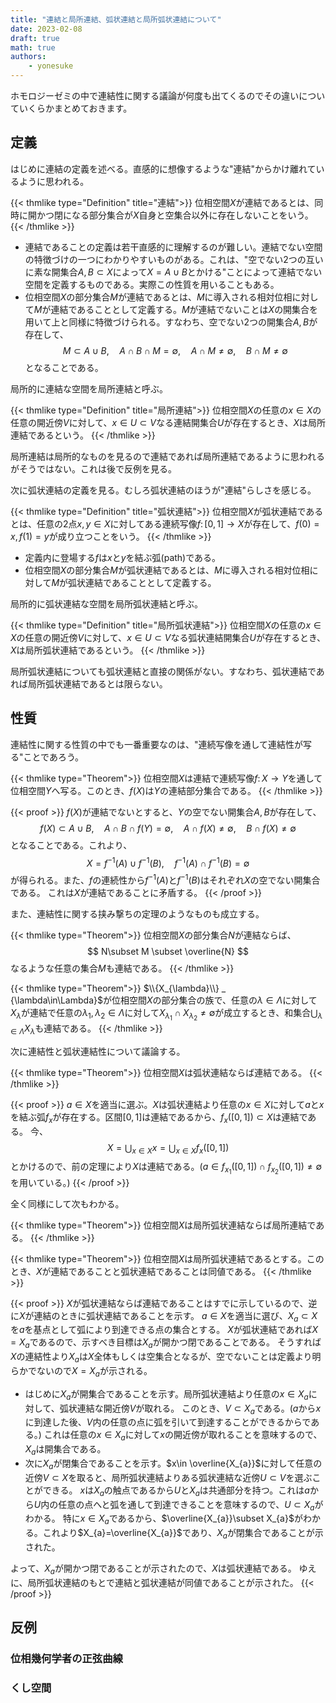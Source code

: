 ```yaml
---
title: "連結と局所連結、弧状連結と局所弧状連結について"
date: 2023-02-08
draft: true
math: true
authors:
    - yonesuke
---
```


ホモロジーゼミの中で連結性に関する議論が何度も出てくるのでその違いについていくらかまとめておきます。

## 定義

はじめに連結の定義を述べる。直感的に想像するような"連結"からかけ離れているように思われる。

{{< thmlike type="Definition" title="連結">}}
位相空間$X$が連結であるとは、同時に開かつ閉になる部分集合が$X$自身と空集合以外に存在しないことをいう。
{{< /thmlike >}}

- 連結であることの定義は若干直感的に理解するのが難しい。連結でない空間の特徴づけの一つにわかりやすいものがある。これは、"空でない2つの互いに素な開集合$A,B\subset X$によって$X=A\cup B$とかける"ことによって連結でない空間を定義するものである。実際この性質を用いることもある。
- 位相空間$X$の部分集合$M$が連結であるとは、$M$に導入される相対位相に対して$M$が連結であることとして定義する。$M$が連結でないことは$X$の開集合を用いて上と同様に特徴づけられる。すなわち、空でない2つの開集合$A,B$が存在して、
$$
M\subset A\cup B, \quad A\cap B\cap M=\emptyset, \quad A\cap M\neq\emptyset, \quad B\cap M\neq\emptyset
$$
となることである。

局所的に連結な空間を局所連結と呼ぶ。

{{< thmlike type="Definition" title="局所連結">}}
位相空間$X$の任意の$x\in X$の任意の開近傍$V$に対して、$x\in U\subset V$なる連結開集合$U$が存在するとき、$X$は局所連結であるという。
{{< /thmlike >}}

局所連結は局所的なものを見るので連結であれば局所連結であるように思われるがそうではない。これは後で反例を見る。

次に弧状連結の定義を見る。むしろ弧状連結のほうが"連結"らしさを感じる。

{{< thmlike type="Definition" title="弧状連結">}}
位相空間$X$が弧状連結であるとは、任意の2点$x,y\in X$に対してある連続写像$f\colon [0,1]\to X$が存在して、$f(0)=x,f(1)=y$が成り立つことをいう。
{{< /thmlike >}}

- 定義内に登場する$f$は$x$と$y$を結ぶ弧(path)である。
- 位相空間$X$の部分集合$M$が弧状連結であるとは、$M$に導入される相対位相に対して$M$が弧状連結であることとして定義する。

局所的に弧状連結な空間を局所弧状連結と呼ぶ。

{{< thmlike type="Definition" title="局所弧状連結">}}
位相空間$X$の任意の$x\in X$の任意の開近傍$V$に対して、$x\in U\subset V$なる弧状連結開集合$U$が存在するとき、$X$は局所弧状連結であるという。
{{< /thmlike >}}

局所弧状連結についても弧状連結と直接の関係がない。すなわち、弧状連結であれば局所弧状連結であるとは限らない。

## 性質

連結性に関する性質の中でも一番重要なのは、"連続写像を通して連結性が写る"ことであろう。

{{< thmlike type="Theorem">}}
位相空間$X$は連結で連続写像$f\colon X\to Y$を通して位相空間$Y$へ写る。このとき、$f(X)$は$Y$の連結部分集合である。
{{< /thmlike >}}

{{< proof >}}
$f(X)$が連結でないとすると、$Y$の空でない開集合$A,B$が存在して、
$$
f(X)\subset A\cup B, \quad A\cap B\cap f(Y) = \emptyset, \quad A\cap f(X)\neq\emptyset, \quad B\cap f(X)\neq\emptyset
$$
となることである。これより、
$$
X = f^{-1}(A) \cup f^{-1}(B), \quad f^{-1}(A)\cap f^{-1}(B) = \emptyset
$$
が得られる。また、$f$の連続性から$f^{-1}(A)$と$f^{-1}(B)$はそれぞれ$X$の空でない開集合である。
これは$X$が連結であることに矛盾する。
{{< /proof >}}

また、連結性に関する挟み撃ちの定理のようなものも成立する。

{{< thmlike type="Theorem">}}
位相空間$X$の部分集合$N$が連結ならば、
$$
N\subset M \subset \overline{N}
$$
なるような任意の集合$M$も連結である。
{{< /thmlike >}}

{{< thmlike type="Theorem">}}
$\\{X_{\lambda}\\} _ {\lambda\in\Lambda}$が位相空間$X$の部分集合の族で、任意の$\lambda\in\Lambda$に対して$X_{\lambda}$が連結で任意の$\lambda _ {1}, \lambda _ {2} \in \Lambda$に対して$X _ {\lambda _ {1}}\cap X _ {\lambda _ {2}}\ne \emptyset$が成立するとき、和集合$\bigcup_{\lambda \in \Lambda} X_{\lambda}$も連結である。
{{< /thmlike >}}

次に連結性と弧状連結性について議論する。

{{< thmlike type="Theorem">}}
位相空間$X$は弧状連結ならば連結である。
{{< /thmlike >}}

{{< proof >}}
$a\in X$を適当に選ぶ。$X$は弧状連結より任意の$x\in X$に対して$a$と$x$を結ぶ弧$f_{x}$が存在する。区間$[0,1]$は連結であるから、$f_{x}([0,1])\subset X$は連結である。
今、
$$
X=\bigcup_{x\in X} x = \bigcup_{x\in X} f_{x}([0,1])
$$
とかけるので、前の定理により$X$は連結である。($a\in f_{x_{1}}([0,1]) \cap f_{x_{2}}([0,1])\ne\emptyset$を用いている。)
{{< /proof >}}

全く同様にして次もわかる。

{{< thmlike type="Theorem">}}
位相空間$X$は局所弧状連結ならば局所連結である。
{{< /thmlike >}}

{{< thmlike type="Theorem">}}
位相空間$X$は局所弧状連結であるとする。このとき、$X$が連結であることと弧状連結であることは同値である。
{{< /thmlike >}}

{{< proof >}}
$X$が弧状連結ならば連結であることはすでに示しているので、逆に$X$が連結のときに弧状連結であることを示す。
$a\in X$を適当に選び、$X_{a}\subset X$を$a$を基点として弧により到達できる点の集合とする。
$X$が弧状連結であれば$X=X_{a}$であるので、示すべき目標は$X_{a}$が開かつ閉であることである。
そうすれば$X$の連結性より$X_{a}$は$X$全体もしくは空集合となるが、空でないことは定義より明らかでないので$X=X_{a}$が示される。

- はじめに$X_{a}$が開集合であることを示す。局所弧状連結より任意の$x\in X_{a}$に対して、弧状連結な開近傍$V$が取れる。
このとき、$V\subset X_{a}$である。($a$から$x$に到達した後、$V$内の任意の点に弧を引いて到達することができるからである。)
これは任意の$x\in X_{a}$に対して$x$の開近傍が取れることを意味するので、$X_{a}$は開集合である。
- 次に$X_{a}$が閉集合であることを示す。$x\in \overline{X_{a}}$に対して任意の近傍$V\subset X$を取ると、局所弧状連結よりある弧状連結な近傍$U\subset V$を選ぶことができる。
$x$は$X_{a}$の触点であるから$U$と$X_{a}$は共通部分を持つ。これは$a$から$U$内の任意の点へと弧を通して到達できることを意味するので、$U\subset X_{a}$がわかる。
特に$x\in X_{a}$であるから、$\overline{X_{a}}\subset X_{a}$がわかる。これより$X_{a}=\overline{X_{a}}$であり、$X_{a}$が閉集合であることが示された。

よって、$X_{a}$が開かつ閉であることが示されたので、$X$は弧状連結である。
ゆえに、局所弧状連結のもとで連結と弧状連結が同値であることが示された。
{{< /proof >}}


## 反例

### 位相幾何学者の正弦曲線

### くし空間